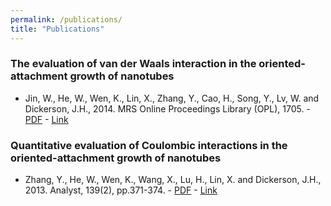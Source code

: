 ```yaml
---
permalink: /publications/
title: "Publications"
---
```

### The evaluation of van der Waals interaction in the oriented-attachment growth of nanotubes
- Jin, W., He, W., Wen, K., Lin, X., Zhang, Y., Cao, H., Song, Y., Lv, W. and Dickerson, J.H., 2014. MRS Online Proceedings Library (OPL), 1705. - [PDF](/files/pdf/research/paper2.pdf) - [Link](https://www.cambridge.org/core/journals/mrs-online-proceedings-library-archive/article/abs/evaluation-of-van-der-waals-interaction-in-the-orientedattachment-growth-of-nanotubes/AECEBDED38E876E8515D6DC1CA1CCF09)

### Quantitative evaluation of Coulombic interactions in the oriented-attachment growth of nanotubes
- Zhang, Y., He, W., Wen, K., Wang, X., Lu, H., Lin, X. and Dickerson, J.H., 2013. Analyst, 139(2), pp.371-374. - [PDF](/files/pdf/research/paper1.pdf) - [Link](https://pubs.rsc.org/en/content/articlelanding/2013/an/c3an01261a/unauth)

